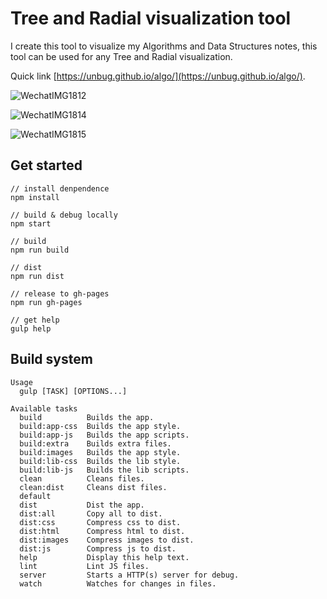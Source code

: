 # Tree and Radial visualization tool

I create this tool to visualize my Algorithms and Data Structures notes, this tool can be used for any Tree and Radial visualization.

Quick link [https://unbug.github.io/algo/](https://unbug.github.io/algo/).

![WechatIMG1812](https://user-images.githubusercontent.com/799578/57180032-f7159200-6eb6-11e9-8bc0-e557b1d98bb0.png)

![WechatIMG1814](https://user-images.githubusercontent.com/799578/57180033-f7159200-6eb6-11e9-85cc-f57be32e81c7.png)

![WechatIMG1815](https://user-images.githubusercontent.com/799578/57180034-f7ae2880-6eb6-11e9-9809-3c752ab9b54c.png)

## Get started

```shell
// install denpendence
npm install

// build & debug locally
npm start

// build
npm run build

// dist
npm run dist

// release to gh-pages
npm run gh-pages

// get help
gulp help
```

## Build system

```shell
Usage
  gulp [TASK] [OPTIONS...]

Available tasks
  build          Builds the app.
  build:app-css  Builds the app style.
  build:app-js   Builds the app scripts.
  build:extra    Builds extra files.
  build:images   Builds the app style.
  build:lib-css  Builds the lib style.
  build:lib-js   Builds the lib scripts.
  clean          Cleans files.
  clean:dist     Cleans dist files.
  default       
  dist           Dist the app.
  dist:all       Copy all to dist.
  dist:css       Compress css to dist.
  dist:html      Compress html to dist.
  dist:images    Compress images to dist.
  dist:js        Compress js to dist.
  help           Display this help text.
  lint           Lint JS files.
  server         Starts a HTTP(s) server for debug.
  watch          Watches for changes in files.

```
